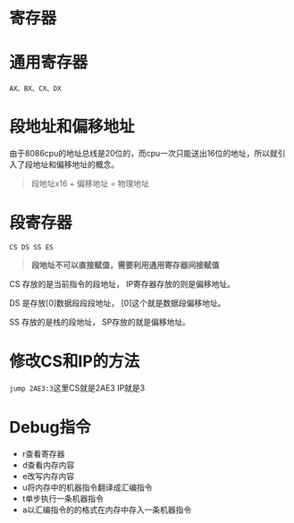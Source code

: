 # 寄存器
# 通用寄存器
``AX、BX、CX、DX``

# 段地址和偏移地址
由于8086cpu的地址总线是20位的，而cpu一次只能送出16位的地址，所以就引入了段地址和偏移地址的概念。

> 段地址x16 + 偏移地址 = 物理地址

# 段寄存器
`` CS DS SS ES ``
> **段地址不可以直接赋值，需要利用通用寄存器间接赋值**

CS 存放的是当前指令的段地址， IP寄存器存放的则是偏移地址。

DS 是存放[0]数据段段段地址， [0]这个就是数据段偏移地址。

SS 存放的是栈的段地址，     SP存放的就是偏移地址。

# 修改CS和IP的方法
``jump 2AE3:3``这里CS就是2AE3 IP就是3

# Debug指令
* r查看寄存器
* d查看内存内容
* e改写内存内容
* u将内存中的机器指令翻译成汇编指令
* t单步执行一条机器指令
* a以汇编指令的的格式在内存中存入一条机器指令